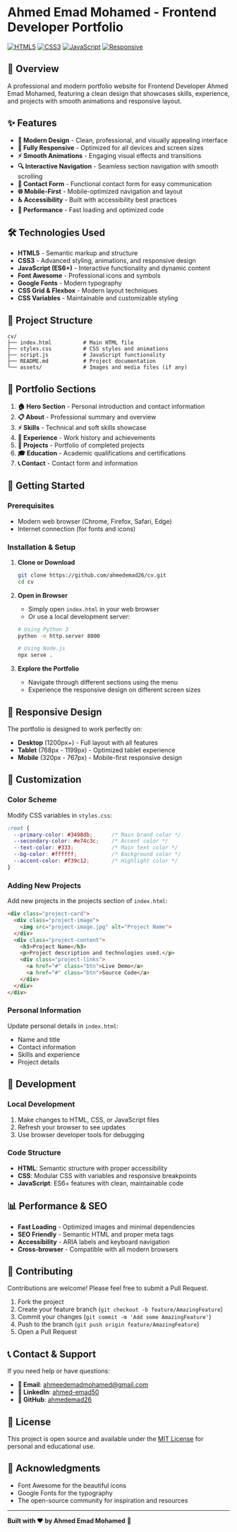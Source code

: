 # Ahmed Emad Mohamed - Frontend Developer Portfolio

[![HTML5](https://img.shields.io/badge/HTML5-E34F26?style=for-the-badge&logo=html5&logoColor=white)](https://developer.mozilla.org/en-US/docs/Web/HTML)
[![CSS3](https://img.shields.io/badge/CSS3-1572B6?style=for-the-badge&logo=css3&logoColor=white)](https://developer.mozilla.org/en-US/docs/Web/CSS)
[![JavaScript](https://img.shields.io/badge/JavaScript-F7DF1E?style=for-the-badge&logo=javascript&logoColor=black)](https://developer.mozilla.org/en-US/docs/Web/JavaScript)
[![Responsive](https://img.shields.io/badge/Responsive-Design-2ea44f?style=for-the-badge)](https://developer.mozilla.org/en-US/docs/Learn/CSS/CSS_layout/Responsive_Design)

## 🚀 Overview

A professional and modern portfolio website for Frontend Developer Ahmed Emad Mohamed, featuring a clean design that showcases skills, experience, and projects with smooth animations and responsive layout.

## ✨ Features

- **🎨 Modern Design** - Clean, professional, and visually appealing interface
- **📱 Fully Responsive** - Optimized for all devices and screen sizes
- **⚡ Smooth Animations** - Engaging visual effects and transitions
- **🔍 Interactive Navigation** - Seamless section navigation with smooth scrolling
- **📝 Contact Form** - Functional contact form for easy communication
- **🌐 Mobile-First** - Mobile-optimized navigation and layout
- **♿ Accessibility** - Built with accessibility best practices
- **🚀 Performance** - Fast loading and optimized code

## 🛠️ Technologies Used

- **HTML5** - Semantic markup and structure
- **CSS3** - Advanced styling, animations, and responsive design
- **JavaScript (ES6+)** - Interactive functionality and dynamic content
- **Font Awesome** - Professional icons and symbols
- **Google Fonts** - Modern typography
- **CSS Grid & Flexbox** - Modern layout techniques
- **CSS Variables** - Maintainable and customizable styling

## 📁 Project Structure

```
cv/
├── index.html          # Main HTML file
├── styles.css          # CSS styles and animations
├── script.js           # JavaScript functionality
├── README.md           # Project documentation
└── assets/             # Images and media files (if any)
```

## 🎯 Portfolio Sections

1. **🏠 Hero Section** - Personal introduction and contact information
2. **📋 About** - Professional summary and overview
3. **⚡ Skills** - Technical and soft skills showcase
4. **💼 Experience** - Work history and achievements
5. **🚀 Projects** - Portfolio of completed projects
6. **🎓 Education** - Academic qualifications and certifications
7. **📞 Contact** - Contact form and information

## 🚀 Getting Started

### Prerequisites
- Modern web browser (Chrome, Firefox, Safari, Edge)
- Internet connection (for fonts and icons)

### Installation & Setup

1. **Clone or Download**
   ```bash
   git clone https://github.com/ahmedemad26/cv.git
   cd cv
   ```

2. **Open in Browser**
   - Simply open `index.html` in your web browser
   - Or use a local development server:
   ```bash
   # Using Python 3
   python -m http.server 8000
   
   # Using Node.js
   npx serve .
   ```

3. **Explore the Portfolio**
   - Navigate through different sections using the menu
   - Experience the responsive design on different screen sizes

## 📱 Responsive Design

The portfolio is designed to work perfectly on:
- **Desktop** (1200px+) - Full layout with all features
- **Tablet** (768px - 1199px) - Optimized tablet experience
- **Mobile** (320px - 767px) - Mobile-first responsive design

## 🎨 Customization

### Color Scheme
Modify CSS variables in `styles.css`:
```css
:root {
  --primary-color: #3498db;      /* Main brand color */
  --secondary-color: #e74c3c;    /* Accent color */
  --text-color: #333;            /* Main text color */
  --bg-color: #ffffff;           /* Background color */
  --accent-color: #f39c12;       /* Highlight color */
}
```

### Adding New Projects
Add new projects in the projects section of `index.html`:
```html
<div class="project-card">
  <div class="project-image">
    <img src="project-image.jpg" alt="Project Name">
  </div>
  <div class="project-content">
    <h3>Project Name</h3>
    <p>Project description and technologies used.</p>
    <div class="project-links">
      <a href="#" class="btn">Live Demo</a>
      <a href="#" class="btn">Source Code</a>
    </div>
  </div>
</div>
```

### Personal Information
Update personal details in `index.html`:
- Name and title
- Contact information
- Skills and experience
- Project details

## 🔧 Development

### Local Development
1. Make changes to HTML, CSS, or JavaScript files
2. Refresh your browser to see updates
3. Use browser developer tools for debugging

### Code Structure
- **HTML**: Semantic structure with proper accessibility
- **CSS**: Modular CSS with variables and responsive breakpoints
- **JavaScript**: ES6+ features with clean, maintainable code

## 📊 Performance & SEO

- **Fast Loading** - Optimized images and minimal dependencies
- **SEO Friendly** - Semantic HTML and proper meta tags
- **Accessibility** - ARIA labels and keyboard navigation
- **Cross-browser** - Compatible with all modern browsers

## 🤝 Contributing

Contributions are welcome! Please feel free to submit a Pull Request.

1. Fork the project
2. Create your feature branch (`git checkout -b feature/AmazingFeature`)
3. Commit your changes (`git commit -m 'Add some AmazingFeature'`)
4. Push to the branch (`git push origin feature/AmazingFeature`)
5. Open a Pull Request

## 📞 Contact & Support

If you need help or have questions:

- **📧 Email**: [ahmeedemadmohamed@gmail.com](mailto:ahmeedemadmohamed@gmail.com)
- **💼 LinkedIn**: [ahmed-emad50](https://www.linkedin.com/in/ahmed-emad50)
- **🐙 GitHub**: [ahmedemad26](https://github.com/ahmedemad26)

## 📄 License

This project is open source and available under the [MIT License](LICENSE) for personal and educational use.

## 🙏 Acknowledgments

- Font Awesome for the beautiful icons
- Google Fonts for the typography
- The open-source community for inspiration and resources

---

**Built with ❤️ by Ahmed Emad Mohamed** 🎯

